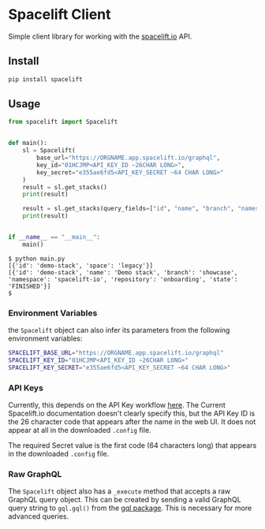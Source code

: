 # Spacelift Client
Simple client library for working with the [spacelift.io](https://spacelift.io) API.

## Install
```bash
pip install spacelift
```

## Usage
```python
from spacelift import Spacelift


def main():
    sl = Spacelift(
        base_url="https://ORGNAME.app.spacelift.io/graphql",
        key_id="01HCJMP<API_KEY_ID ~26CHAR LONG>",
        key_secret="e355ae6fd5<API_KEY_SECRET ~64 CHAR LONG>"
    )
    result = sl.get_stacks()
    print(result)

    result = sl.get_stacks(query_fields=["id", "name", "branch", "namespace", "repository", "state"])
    print(result)


if __name__ == "__main__":
    main()
```
```shell
$ python main.py
[{'id': 'demo-stack', 'space': 'legacy'}]
[{'id': 'demo-stack', 'name': 'Demo stack', 'branch': 'showcase', 'namespace': 'spacelift-io', 'repository': 'onboarding', 'state': 'FINISHED'}]
$ 
```
### Environment Variables
the `Spacelift` object can also infer its parameters from the following environment variables:

```bash
SPACELIFT_BASE_URL="https://ORGNAME.app.spacelift.io/graphql"
SPACELIFT_KEY_ID="01HCJMP<API_KEY_ID ~26CHAR LONG>"
SPACELIFT_KEY_SECRET="e355ae6fd5<API_KEY_SECRET ~64 CHAR LONG>"
```

### API Keys
Currently, this depends on the API Key workflow [here](https://docs.spacelift.io/integrations/api#spacelift-api-key-token).
The Current Spacelift.io documentation doesn't clearly specify this, but the API Key ID is the 26 character code that 
appears after the name in the web UI.  It does not appear at all in the downloaded `.config` file.  

The required Secret value is the first code (64 characters long) that appears in the downloaded `.config` file.

### Raw GraphQL
The `Spacelift` object also has a `_execute` method that accepts a raw GraphQL query object.  This can be created by 
sending a valid GraphQL query string to `gql.gql()` from the [gql package](https://pypi.org/project/gql/).  This is 
necessary for more advanced queries.

